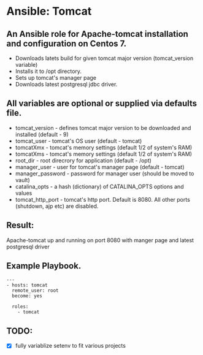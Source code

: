 # Ansible: Tomcat
## An Ansible role for Apache-tomcat installation and configuration on Centos 7.

* Downloads latets build for given tomcat major version (tomcat_version variable)
* Installs it to /opt directory.
* Sets up tomcat's manager page
* Downloads latest postgresql jdbc driver.

## All variables are optional or supplied via defaults file.

* tomcat_version - defines tomcat major version to be downloaded and installed (default - 9)
* tomcat_user - tomcat's OS user (default - tomcat)
* tomcatXmx - tomcat's memory settings (default 1/2 of system's RAM)
* tomcatXms - tomcat's memory settings (default 1/2 of system's RAM)
* root_dir - root direcrory for application (default - /opt)
* manager_user - user for tomcat's manager page (default - tomcat)
* manager_password - password for manager user (should be moved to vault)
* catalina_opts - a hash (dictionary) of CATALINA_OPTS options and values
* tomcat_http_port - tomcat's http port. Default is 8080. All other ports (shutdown, ajp etc) are disabled.

## Result:
Apache-tomcat up and running on port 8080 with manger page and latest postgresql driver

## Example Playbook.

```
---
- hosts: tomcat
  remote_user: root
  become: yes

  roles:
    - tomcat
```

## TODO:
- [x] fully variablize setenv to fit various projects

